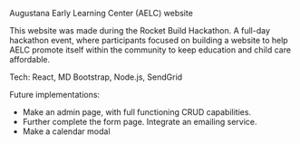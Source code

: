 Augustana Early Learning Center (AELC) website

This website was made during the Rocket Build Hackathon. A full-day hackathon event, where participants focused on building a website to help AELC promote itself within the community to keep education and child care affordable.

Tech:
React, MD Bootstrap, Node.js, SendGrid

Future implementations:
- Make an admin page, with full functioning CRUD capabilities.
- Further complete the form page. Integrate an emailing service. 
- Make a calendar modal

